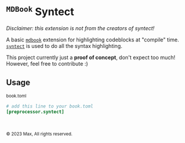 # <sup>`MDBook`</sup> Syntect
*Disclaimer: this extension is not from the creators of syntect!*

A basic [`mdbook`](https://github.com/rust-lang/mdBook) extension for highlighting codeblocks at "compile" time.<br>
[`syntect`](https://github.com/trishume/syntect) is used to do all the syntax highlighting.

This project currently just a **proof of concept**, don't expect too much!<br>
However, feel free to contribute \:)

## Usage
<sub>book.toml</sub>
```toml
# add this line to your book.toml
[preprocessor.syntect]
```

<br>

<sub>© 2023 Max, All rights reserved.</sub>
